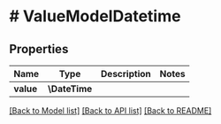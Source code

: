 # # ValueModelDatetime

## Properties

Name | Type | Description | Notes
------------ | ------------- | ------------- | -------------
**value** | **\DateTime** |  |

[[Back to Model list]](../../README.md#models) [[Back to API list]](../../README.md#endpoints) [[Back to README]](../../README.md)
